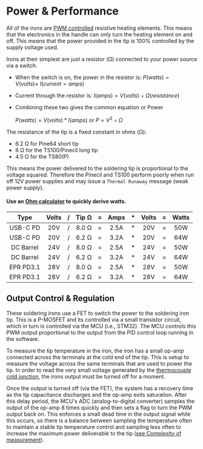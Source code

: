 # Power & Performance

All of the irons are [PWM controlled](https://www.digikey.com/en/blog/pulse-width-modulation#) resistive heating elements.
This means that the electronics in the handle can only turn the heating element on and off.
This *means* that the power provided in the tip is 100% controlled by the supply voltage used.

Irons at their simplest are just a resistor (Ω) connected to your power source via a switch.

- When the switch is on, the power in the resistor is: $P(watts) = V(volts) \times\ I(current=amps)$
- Current through the resistor is:  $I(amps) = V(volts) ÷ Ω (resistance)$
- Combining these two gives the common equation or Power

   $P(watts) = V(volts) * I(amps)$ or $P = V^2 ÷ Ω$

The resistance of the tip is a fixed constant in ohms (Ω):
- 6.2 Ω for Pine64 short tip
- 8 Ω for the TS100/Pinecil long tip
- 4.5 Ω for the TS80(P)

This means the power delivered to the soldering tip is proportional to the voltage squared.
Therefore the Pinecil and TS100 perform poorly when run off 12V power supplies and may issue a `Thermal Runaway` message (weak power supply).

#### Use an [Ohm calculator](https://www.rapidtables.com/calc/electric/power-calculator.html#dc) to quickly derive watts.

| Type       | Volts| / | Tip Ω | = |  Amps | * | Volts | = | Watts |
| :--------: | :--: |:-:| :---: |:-:|:-----:|:-:| :---: |:-:|:-----:|
| USB-C PD   | 20V  | / | 8.0 Ω | = |  2.5A | * |  20V  | = |  50W  |
| USB-C PD   | 20V  | / | 6.2 Ω | = |  3.2A | * |  20V  | = |  64W  |
| DC Barrel  | 24V  | / | 8.0 Ω | = |  2.5A | * |  24V  | = |  50W  |
| DC Barrel  | 24V  | / | 6.2 Ω | = |  3.2A | * |  24V  | = |  64W  |
| EPR PD3.1  | 28V  | / | 8.0 Ω | = |  2.5A | * |  28V  | = |  50W  |
| EPR PD3.1  | 28V  | / | 6.2 Ω | = |  3.2A | * |  28V  | = |  64W  |



## Output Control & Regulation

These soldering irons use a FET to switch the power to the soldering iron tip. This is a P-MOSFET and its controlled via a small transistor circuit, which in turn is controlled via the MCU (i.e., STM32). The MCU controls this PWM output proportional to the output from the PID control loop running in the software.

To measure the tip temperature in the iron, the iron has a small op-amp connected across the terminals at the cold end of the tip. This is setup to measure the voltage across the same terminals that are used to power the tip. In order to read the very small voltage generated by the [thermocouple cold junction](/Documentation/Temperature.md), the irons output must be turned off for a moment.
                                                                                                                                                                                                             
Once the output is turned off (via the FET), the system has a recovery time as the tip capacitance discharges and the op-amp exits saturation. After this delay period, the MCU's ADC (analog-to-digital converter) samples the output of the op-amp 8 times quickly and then sets a flag to turn the PWM output back on.
This enforces a small dead time in the output signal while this occurs, so there is a balance between sampling the temperature often to maintain a stable tip temperature control and sampling less often to increase the maximum power deliverable to the tip ([see Complexity of measurement](/Documentation/Temperature.md#complexity-of-measurement)).


